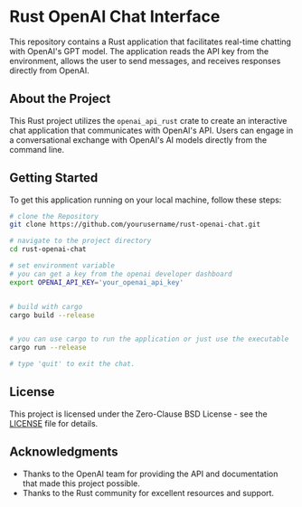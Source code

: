 # Rust OpenAI Chat Interface

This repository contains a Rust application that facilitates real-time chatting with OpenAI's GPT model. The application reads the API key from the environment, allows the user to send messages, and receives responses directly from OpenAI.

## About the Project

This Rust project utilizes the `openai_api_rust` crate to create an interactive chat application that communicates with OpenAI's API. Users can engage in a conversational exchange with OpenAI's AI models directly from the command line.

## Getting Started

To get this application running on your local machine, follow these steps:

```bash
# clone the Repository
git clone https://github.com/yourusername/rust-openai-chat.git

# navigate to the project directory
cd rust-openai-chat

# set environment variable
# you can get a key from the openai developer dashboard 
export OPENAI_API_KEY='your_openai_api_key'


# build with cargo
cargo build --release


# you can use cargo to run the application or just use the executable 
cargo run --release

# type 'quit' to exit the chat.
```

## License

This project is licensed under the Zero-Clause BSD License - see the [LICENSE](LICENSE) file for details.

## Acknowledgments

- Thanks to the OpenAI team for providing the API and documentation that made this project possible.
- Thanks to the Rust community for excellent resources and support.

